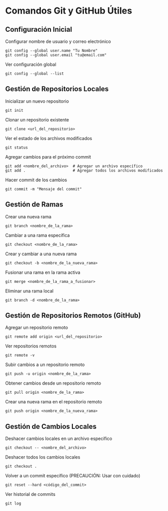 <!DOCTYPE html>
<html lang="es">
<head>
  <meta charset="UTF-8">
  <meta name="viewport" content="width=device-width, initial-scale=1.0">
  <title>Comandos Git y GitHub Útiles</title>
</head>
<body>

  <h1>Comandos Git y GitHub Útiles</h1>

  <h2>Configuración Inicial</h2>
  <p>Configurar nombre de usuario y correo electrónico</p>
  <pre><code>git config --global user.name "Tu Nombre"
git config --global user.email "tu@email.com"</code></pre>

  <p>Ver configuración global</p>
  <pre><code>git config --global --list</code></pre>

  <h2>Gestión de Repositorios Locales</h2>
  <p>Inicializar un nuevo repositorio</p>
  <pre><code>git init</code></pre>

  <p>Clonar un repositorio existente</p>
  <pre><code>git clone &lt;url_del_repositorio&gt;</code></pre>

  <p>Ver el estado de los archivos modificados</p>
  <pre><code>git status</code></pre>

  <p>Agregar cambios para el próximo commit</p>
  <pre><code>git add &lt;nombre_del_archivo&gt;  # Agregar un archivo específico
git add .                     # Agregar todos los archivos modificados</code></pre>

  <p>Hacer commit de los cambios</p>
  <pre><code>git commit -m "Mensaje del commit"</code></pre>

  <h2>Gestión de Ramas</h2>
  <p>Crear una nueva rama</p>
  <pre><code>git branch &lt;nombre_de_la_rama&gt;</code></pre>

  <p>Cambiar a una rama específica</p>
  <pre><code>git checkout &lt;nombre_de_la_rama&gt;</code></pre>

  <p>Crear y cambiar a una nueva rama</p>
  <pre><code>git checkout -b &lt;nombre_de_la_nueva_rama&gt;</code></pre>

  <p>Fusionar una rama en la rama activa</p>
  <pre><code>git merge &lt;nombre_de_la_rama_a_fusionar&gt;</code></pre>

  <p>Eliminar una rama local</p>
  <pre><code>git branch -d &lt;nombre_de_la_rama&gt;</code></pre>

  <h2>Gestión de Repositorios Remotos (GitHub)</h2>
  <p>Agregar un repositorio remoto</p>
  <pre><code>git remote add origin &lt;url_del_repositorio&gt;</code></pre>

  <p>Ver repositorios remotos</p>
  <pre><code>git remote -v</code></pre>

  <p>Subir cambios a un repositorio remoto</p>
  <pre><code>git push -u origin &lt;nombre_de_la_rama&gt;</code></pre>

  <p>Obtener cambios desde un repositorio remoto</p>
  <pre><code>git pull origin &lt;nombre_de_la_rama&gt;</code></pre>

  <p>Crear una nueva rama en el repositorio remoto</p>
  <pre><code>git push origin &lt;nombre_de_la_nueva_rama&gt;</code></pre>

  <h2>Gestión de Cambios Locales</h2>
  <p>Deshacer cambios locales en un archivo específico</p>
  <pre><code>git checkout -- &lt;nombre_del_archivo&gt;</code></pre>

  <p>Deshacer todos los cambios locales</p>
  <pre><code>git checkout .</code></pre>

  <p>Volver a un commit específico (PRECAUCIÓN: Usar con cuidado)</p>
  <pre><code>git reset --hard &lt;código_del_commit&gt;</code></pre>

  <p>Ver historial de commits</p>
  <pre><code>git log</code></pre>

</body>
</html>
